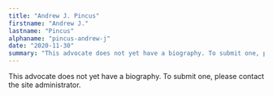 ```yaml
---
title: "Andrew J. Pincus"
firstname: "Andrew J."
lastname: "Pincus"
alphaname: "pincus-andrew-j"
date: "2020-11-30"
summary: "This advocate does not yet have a biography. To submit one, please contact the site administrator."
---
```

This advocate does not yet have a biography. To submit one, please contact the site administrator.

